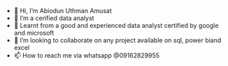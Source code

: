 - 👋 Hi, I’m Abiodun Uthman Amusat
- 👀 I’m a cerified data analyst
- 🌱 Learnt from a good and experienced data analyst certified by google and microsoft
- 💞️ I’m looking to collaborate on any project available on sql, power biand excel
- 📫 How to reach me via whatsapp @09162829955 

<!---
Danboko19/Danboko19 is a ✨ special ✨ repository because its `README.md` (this file) appears on your GitHub profile.
You can click the Preview link to take a look at your changes.
--->
